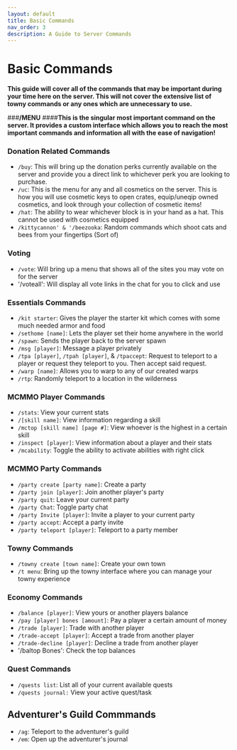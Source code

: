 ```yaml
---
layout: default
title: Basic Commands
nav_order: 3
description: A Guide to Server Commands
---
```


# **Basic Commands**

**This guide will cover all of the commands that may be important during your time here on the server. This will not cover the extensive list of towny commands or any ones which are unnecessary to use.**

###**/MENU**
####**This is the singular most important command on the server. It provides a custom interface which allows you to reach the most important commands and information all with the ease of navigation!**

### **Donation Related Commands**

- `/buy`: This will bring up the donation perks currently available on the server and provide you a direct link to whichever perk you are looking to purchase.
- `/uc`: This is the menu for any and all cosmetics on the server. This is how you will use cosmetic keys to open crates, equip/uneqip owned cosmetics, and look through your collection of cosmetic items!
- `/hat`: The ability to wear whichever block is in your hand as a hat. This cannot be used with cosmetics equipped 
- `/kittycannon' & '/beezooka`: Random commands which shoot cats and bees from your fingertips (Sort of)

### **Voting**

- `/vote`: Will bring up a menu that shows all of the sites you may vote on for the server
- '/voteall': Will display all vote links in the chat for you to click and use

### **Essentials Commands**
- `/kit starter`: Gives the player the starter kit which comes with some much needed armor and food
- `/sethome [name]`: Lets the player set their home anywhere in the world
- `/spawn`: Sends the player back to the server spawn
- `/msg [player]`: Message a player privately
- `/tpa [player]`, `/tpah [player]`, & `/tpaccept`: Request to teleport to a player or request they teleport to you. Then accept said request.
- `/warp [name]`: Allows you to warp to any of our created warps
- `/rtp`: Randomly teleport to a location in the wilderness

### **MCMMO Player Commands**
- `/stats`: View your current stats
- `/[skill name]`: View information regarding a skill
- `/mctop [skill name] [page #]`: View whoever is the highest in a certain skill
- `/inspect [player]`: View information about a player and their stats
- `/mcability`: Toggle the ability to activate abilities with right click

### **MCMMO Party Commands**
- `/party create [party name]`: Create a party
- `/party join [player]`: Join another player's party
- `/party quit`: Leave your current party
- `/party Chat`: Toggle party chat
- `/party Invite [player]`: Invite a player to your current party
- `/party accept`: Accept a party invite
- `/party teleport [player]`: Teleport to a party member

### **Towny Commands**
- `/towny create [town name]`: Create your own town
- `/t menu`: Bring up the towny interface where you can manage your towny experience

### **Economy Commands**
- `/balance [player]`: View yours or another players balance
- `/pay [player] bones [amount]`: Pay a player a certain amount of money
- `/trade [player]`: Trade with another player
- `/trade-accept [player]`: Accept a trade from another player
- `/trade-decline [player]`: Decline a trade from another player
- '/baltop Bones': Check the top balances

### **Quest Commands**
- `/quests list`: List all of your current available quests
- `/quests journal:` View your active quest/task

## **Adventurer's Guild Commmands**
- `/ag`: Teleport to the adventurer's guild
- `/em`: Open up the adventurer's journal


